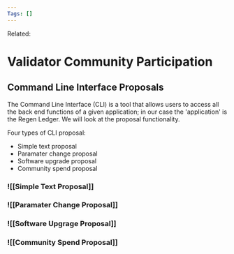 ```yaml
---
Tags: []
---
```

Related: 
# Validator Community Participation

## Command Line Interface Proposals
The Command Line Interface (CLI) is a tool that allows users to access all the back end functions of a given application; in our case the 'application' is the Regen Ledger. We will look at the proposal functionality.

Four types of CLI proposal:  
- Simple text proposal
- Paramater change proposal
- Software upgrade proposal
- Community spend proposal

### ![[Simple Text Proposal]]
### ![[Paramater Change Proposal]]
### ![[Software Upgrage Proposal]]
### ![[Community Spend Proposal]]
